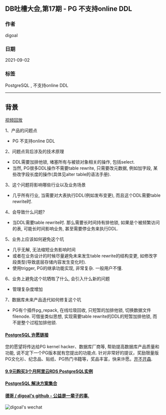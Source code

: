 ## DB吐槽大会,第17期 - PG 不支持online DDL  
  
### 作者  
digoal  
  
### 日期  
2021-09-02  
  
### 标签  
PostgreSQL , 不支持online DDL  
  
----  
  
## 背景  
[视频回放]()  
  
1、产品的问题点  
- PG 不支持online DDL  
  
2、问题点背后涉及的技术原理  
- DDL需要加排他锁, 堵塞所有与被锁对象相关的操作, 包括select.   
- 当然, PG很多DDL操作不需要table rewrite, 只需要改元数据, 例如加字段, 某些改字段长度的操作(具体见alter table的语法手册).   
  
3、这个问题将影响哪些行业以及业务场景  
- 几乎所有行业, 当需要对大表执行DDL(例如发布变更), 而且这个DDL需要table rewrite时.    
  
4、会导致什么问题?  
- 当DDL需要table rewrite时. 那么需要长时间持有排他锁, 如果是个被频繁访问的表, 可能长时间影响业务, 甚至需要停业务来执行DDL.   
  
5、业务上应该如何避免这个坑  
- 几乎无解, 无法缩短业务影响时间  
- 或者在业务设计的时候尽量避免未来发生table rewrite的结构变更, 如修改字段类型(导致底层存储内容发生变化时).   
- 使用trigger, PG的继承功能实现, 非常复杂. 一般用户不懂.   
  
6、业务上避免这个坑牺牲了什么, 会引入什么新的问题  
- 管理复杂度增加  
  
7、数据库未来产品迭代如何修复这个坑  
- PG有个插件pg_repack, 在线垃圾回收, 只短暂的加排他锁, 切换数据文件filenode. 可借鉴类似思想, 实现需要table rewrite的DDL的短暂加排他锁, 而不是整个过程加排他锁.   
    
  
#### [PostgreSQL 许愿链接](https://github.com/digoal/blog/issues/76 "269ac3d1c492e938c0191101c7238216")
您的愿望将传达给PG kernel hacker、数据库厂商等, 帮助提高数据库产品质量和功能, 说不定下一个PG版本就有您提出的功能点. 针对非常好的提议，奖励限量版PG文化衫、纪念品、贴纸、PG热门书籍等，奖品丰富，快来许愿。[开不开森](https://github.com/digoal/blog/issues/76 "269ac3d1c492e938c0191101c7238216").  
  
  
#### [9.9元购买3个月阿里云RDS PostgreSQL实例](https://www.aliyun.com/database/postgresqlactivity "57258f76c37864c6e6d23383d05714ea")
  
  
#### [PostgreSQL 解决方案集合](https://yq.aliyun.com/topic/118 "40cff096e9ed7122c512b35d8561d9c8")
  
  
#### [德哥 / digoal's github - 公益是一辈子的事.](https://github.com/digoal/blog/blob/master/README.md "22709685feb7cab07d30f30387f0a9ae")
  
  
![digoal's wechat](../pic/digoal_weixin.jpg "f7ad92eeba24523fd47a6e1a0e691b59")
  
